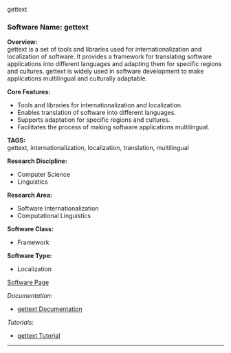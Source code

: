 gettext
### Software Name: gettext

**Overview:**  
gettext is a set of tools and libraries used for internationalization and localization of software. It provides a framework for translating software applications into different languages and adapting them for specific regions and cultures. gettext is widely used in software development to make applications multilingual and culturally adaptable.

**Core Features:**
- Tools and libraries for internationalization and localization.
- Enables translation of software into different languages.
- Supports adaptation for specific regions and cultures.
- Facilitates the process of making software applications multilingual.

**TAGS:**  
gettext, internationalization, localization, translation, multilingual

**Research Discipline:**
- Computer Science
- Linguistics

**Research Area:**
- Software Internationalization
- Computational Linguistics

**Software Class:**
- Framework

**Software Type:**
- Localization

[Software Page](https://www.gnu.org/software/gettext/)

*Documentation:*
- [gettext Documentation](https://www.gnu.org/software/gettext/manual/)

*Tutorials:*
- [gettext Tutorial](https://www.gnu.org/software/gettext/manual/gettext.html)
--------------------------------------
